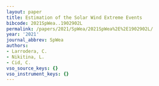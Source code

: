 ```yaml
---
layout: paper
title: Estimation of the Solar Wind Extreme Events
bibcode: 2021SpWea..1902902L
permalink: /papers/2021/SpWea/2021SpWea%2E%2E1902902L/
year: '2021'
journal_abbrev: SpWea
authors:
- Larrodera, C.
- Nikitina, L.
- Cid, C.
vso_source_keys: {}
vso_instrument_keys: {}
---
```

